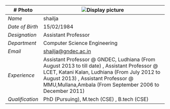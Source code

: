 
| # Photo | ![Display picture](Photos/Shailja.png) 
| ------ | -------- |
| *Name*| shailja|
| *Date of Birth* | 15/02/1984 |
| *Designation*| Assistant Professor |
| *Department* | Computer Science Engineering |
| *Email* |shailja@gndec.ac.in |
| *Experience* |  Assistant Professor @ GNDEC, Ludhiana (From August 2013 to till date) , Assistant Professor @ LCET, Katani Kalan,  Ludhiana (From July 2012 to August 2013) , Assistant Professor @ MMU,Mullana,Ambala (From September 2006 to December 2011) |
| *Qualification* | PhD (Pursuing), M.tech (CSE) , B.tech (CSE)  |
